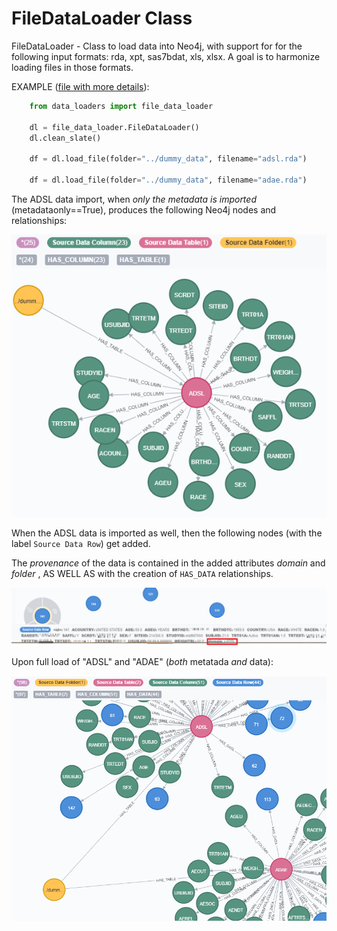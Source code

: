 # FileDataLoader Class

FileDataLoader - Class to load data into Neo4j, with support for for the following input formats: 
rda, xpt, sas7bdat, xls, xlsx.
A goal is to harmonize loading files in those formats.

EXAMPLE ([file with more details](../examples/load_adsl_adae.py)):
```python
    from data_loaders import file_data_loader
    
    dl = file_data_loader.FileDataLoader()
    dl.clean_slate()       

    df = dl.load_file(folder="../dummy_data", filename="adsl.rda")

    df = dl.load_file(folder="../dummy_data", filename="adae.rda")
```

The ADSL data import, when *only the metadata is imported* (metadataonly==True), produces the following Neo4j nodes and relationships:

![ADSL metadata import](images/ADSL%20metadata%20import.PNG)

When the ADSL data is imported as well, then the following nodes (with the label `Source Data Row`) get added.

The *provenance* of the data is contained in the added attributes *_domain_* and *_folder_* , 
AS WELL AS with the creation of `HAS_DATA` relationships.

![ADSL data import](images/ADSL%20data%20import.PNG)

Upon full load of "ADSL" and "ADAE" (*both* metatada *and* data):


![2 tables imported](images/2_tables_imported.PNG)
